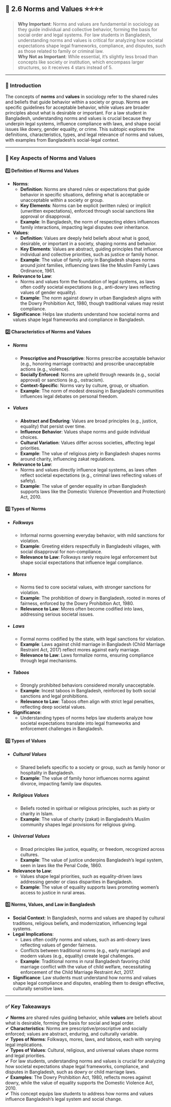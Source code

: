 ## 📑 2.6 Norms and Values ⭐⭐⭐⭐

> **Why Important**: Norms and values are fundamental in sociology as they guide individual and collective behavior, forming the basis for social order and legal systems. For law students in Bangladesh, understanding norms and values is critical for analyzing how societal expectations shape legal frameworks, compliance, and disputes, such as those related to family or criminal law.  
> **Why Not as Important**: While essential, it’s slightly less broad than concepts like society or institution, which encompass larger structures, so it receives 4 stars instead of 5.

---

### 📌 Introduction

The concepts of **norms** and **values** in sociology refer to the shared rules and beliefs that guide behavior within a society or group. Norms are specific guidelines for acceptable behavior, while values are broader principles about what is desirable or important. For a law student in Bangladesh, understanding norms and values is crucial because they underpin legal systems, influence compliance with laws, and shape social issues like dowry, gender equality, or crime. This subtopic explores the definitions, characteristics, types, and legal relevance of norms and values, with examples from Bangladesh’s social-legal context.

---

### 🔑 Key Aspects of Norms and Values

#### 1️⃣ Definition of Norms and Values

- **Norms**:
  - **Definition**: Norms are shared rules or expectations that guide behavior in specific situations, defining what is acceptable or unacceptable within a society or group.
  - **Key Elements**: Norms can be explicit (written rules) or implicit (unwritten expectations), enforced through social sanctions like approval or disapproval.
  - **Example**: In Bangladesh, the norm of respecting elders influences family interactions, impacting legal disputes over inheritance.
- **Values**:
  - **Definition**: Values are deeply held beliefs about what is good, desirable, or important in a society, shaping norms and behavior.
  - **Key Elements**: Values are abstract, guiding principles that influence individual and collective priorities, such as justice or family honor.
  - **Example**: The value of family unity in Bangladesh shapes norms around joint families, influencing laws like the Muslim Family Laws Ordinance, 1961.
- **Relevance to Law**:
  - Norms and values form the foundation of legal systems, as laws often codify societal expectations (e.g., anti-dowry laws reflecting values of gender equality).
  - **Example**: The norm against dowry in urban Bangladesh aligns with the Dowry Prohibition Act, 1980, though traditional values may resist compliance.
- **Significance**: Helps law students understand how societal norms and values shape legal frameworks and compliance in Bangladesh.

#### 2️⃣ Characteristics of Norms and Values

- ##### Norms
  - **Prescriptive and Proscriptive**: Norms prescribe acceptable behavior (e.g., honoring marriage contracts) and proscribe unacceptable actions (e.g., violence).
  - **Socially Enforced**: Norms are upheld through rewards (e.g., social approval) or sanctions (e.g., ostracism).
  - **Context-Specific**: Norms vary by culture, group, or situation.
  - **Example**: The norm of modest dressing in Bangladeshi communities influences legal debates on personal freedom.
- ##### Values
  - **Abstract and Enduring**: Values are broad principles (e.g., justice, equality) that persist over time.
  - **Influence Behavior**: Values shape norms and guide individual choices.
  - **Cultural Variation**: Values differ across societies, affecting legal priorities.
  - **Example**: The value of religious piety in Bangladesh shapes norms around charity, influencing zakat regulations.
- **Relevance to Law**:
  - Norms and values directly influence legal systems, as laws often reflect societal expectations (e.g., criminal laws reflecting values of safety).
  - **Example**: The value of gender equality in urban Bangladesh supports laws like the Domestic Violence (Prevention and Protection) Act, 2010.

#### 3️⃣ Types of Norms

- ##### Folkways
  - Informal norms governing everyday behavior, with mild sanctions for violation.
  - **Example**: Greeting elders respectfully in Bangladeshi villages, with social disapproval for non-compliance.
  - **Relevance to Law**: Folkways rarely require legal enforcement but shape social expectations that influence legal compliance.
- ##### Mores
  - Norms tied to core societal values, with stronger sanctions for violation.
  - **Example**: The prohibition of dowry in Bangladesh, rooted in mores of fairness, enforced by the Dowry Prohibition Act, 1980.
  - **Relevance to Law**: Mores often become codified into laws, addressing serious societal issues.
- ##### Laws
  - Formal norms codified by the state, with legal sanctions for violation.
  - **Example**: Laws against child marriage in Bangladesh (Child Marriage Restraint Act, 2017) reflect mores against early marriage.
  - **Relevance to Law**: Laws formalize norms, ensuring compliance through legal mechanisms.
- ##### Taboos
  - Strongly prohibited behaviors considered morally unacceptable.
  - **Example**: Incest taboos in Bangladesh, reinforced by both social sanctions and legal prohibitions.
  - **Relevance to Law**: Taboos often align with strict legal penalties, reflecting deep societal values.
- **Significance**:
  - Understanding types of norms helps law students analyze how societal expectations translate into legal frameworks and enforcement challenges in Bangladesh.

#### 4️⃣ Types of Values

- ##### Cultural Values
  - Shared beliefs specific to a society or group, such as family honor or hospitality in Bangladesh.
  - **Example**: The value of family honor influences norms against divorce, impacting family law disputes.
- ##### Religious Values
  - Beliefs rooted in spiritual or religious principles, such as piety or charity in Islam.
  - **Example**: The value of charity (zakat) in Bangladesh’s Muslim community shapes legal provisions for religious giving.
- ##### Universal Values
  - Broad principles like justice, equality, or freedom, recognized across cultures.
  - **Example**: The value of justice underpins Bangladesh’s legal system, seen in laws like the Penal Code, 1860.
- **Relevance to Law**:
  - Values shape legal priorities, such as equality-driven laws addressing gender or class disparities in Bangladesh.
  - **Example**: The value of equality supports laws promoting women’s access to justice in rural areas.

#### 5️⃣ Norms, Values, and Law in Bangladesh

- **Social Context**: In Bangladesh, norms and values are shaped by cultural traditions, religious beliefs, and modernization, influencing legal systems.
- **Legal Implications**:
  - Laws often codify norms and values, such as anti-dowry laws reflecting values of gender fairness.
  - Conflicts between traditional norms (e.g., early marriage) and modern values (e.g., equality) create legal challenges.
  - **Example**: Traditional norms in rural Bangladesh favoring child marriage conflict with the value of child welfare, necessitating enforcement of the Child Marriage Restraint Act, 2017.
- **Significance**: Law students must understand how norms and values shape legal compliance and disputes, enabling them to design effective, culturally sensitive laws.

---

### ✅ Key Takeaways

✔ **Norms** are shared rules guiding behavior, while **values** are beliefs about what is desirable, forming the basis for social and legal order.  
✔ **Characteristics**: Norms are prescriptive/proscriptive and socially enforced; values are abstract, enduring, and culturally variable.  
✔ **Types of Norms**: Folkways, mores, laws, and taboos, each with varying legal implications.  
✔ **Types of Values**: Cultural, religious, and universal values shape norms and legal priorities.  
✔ For law students, understanding norms and values is crucial for analyzing how societal expectations shape legal frameworks, compliance, and disputes in Bangladesh, such as dowry or child marriage laws.  
✔ **Examples**: The Dowry Prohibition Act, 1980, reflects mores against dowry, while the value of equality supports the Domestic Violence Act, 2010.  
✔ This concept equips law students to address how norms and values influence Bangladesh’s legal system and social change.
